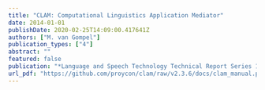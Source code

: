 ```yaml
---
title: "CLAM: Computational Linguistics Application Mediator"
date: 2014-01-01
publishDate: 2020-02-25T14:09:00.417641Z
authors: ["M. van Gompel"]
publication_types: ["4"]
abstract: ""
featured: false
publication: "*Language and Speech Technology Technical Report Series 14-02*"
url_pdf: "https://github.com/proycon/clam/raw/v2.3.6/docs/clam_manual.pdf"
---
```


